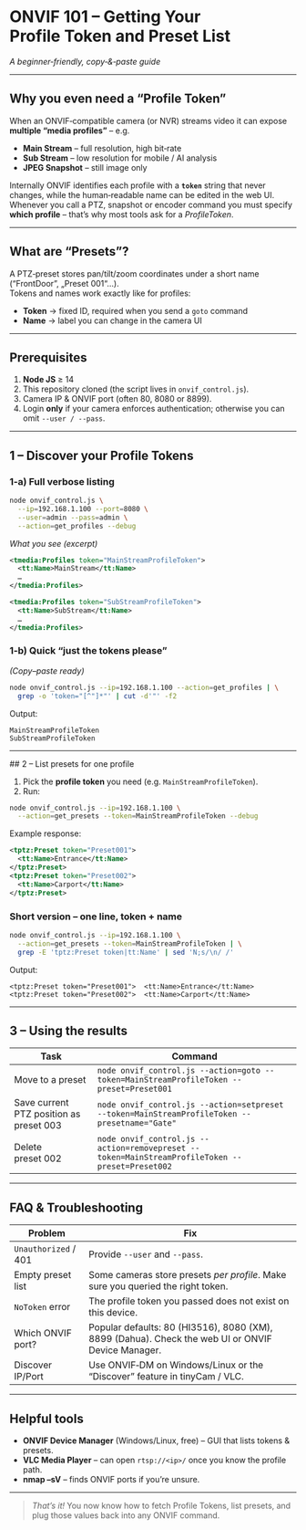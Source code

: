 
# ONVIF 101 – Getting Your Profile Token and Preset List  
*A beginner‑friendly, copy‑&‑paste guide*

---

## Why you even need a “Profile Token”

When an ONVIF‑compatible camera (or NVR) streams video it can expose **multiple “media profiles”** – e.g.

* **Main Stream** – full resolution, high bit‑rate  
* **Sub Stream** – low resolution for mobile / AI analysis  
* **JPEG Snapshot** – still image only

Internally ONVIF identifies each profile with a **`token`** string that never changes, while the human‑readable name can be edited in the web UI.  
Whenever you call a PTZ, snapshot or encoder command you must specify **which profile** – that’s why most tools ask for a *ProfileToken*.

---

## What are “Presets”?

A PTZ‑preset stores pan/tilt/zoom coordinates under a short name (“FrontDoor”, „Preset 001“…).  
Tokens and names work exactly like for profiles:

* **Token** → fixed ID, required when you send a `goto` command  
* **Name** → label you can change in the camera UI

---

## Prerequisites

1. **Node JS** ≥ 14  
2. This repository cloned (the script lives in `onvif_control.js`).  
3. Camera IP & ONVIF port (often 80, 8080 or 8899).  
4. Login **only** if your camera enforces authentication; otherwise you can omit `--user / --pass`.

---

## 1 – Discover your Profile Tokens

### 1‑a) Full verbose listing

```bash
node onvif_control.js \
  --ip=192.168.1.100 --port=8080 \
  --user=admin --pass=admin \
  --action=get_profiles --debug
```

*What you see (excerpt)*

```xml
<tmedia:Profiles token="MainStreamProfileToken">
  <tt:Name>MainStream</tt:Name>
  …
</tmedia:Profiles>

<tmedia:Profiles token="SubStreamProfileToken">
  <tt:Name>SubStream</tt:Name>
  …
</tmedia:Profiles>
```

### 1‑b) Quick “just the tokens please”  
*(Copy–paste ready)*

```bash
node onvif_control.js --ip=192.168.1.100 --action=get_profiles | \
  grep -o 'token="[^"]*"' | cut -d'"' -f2
```

Output:

```
MainStreamProfileToken
SubStreamProfileToken
```

---

## 2 – List presets for one profile

1. Pick the **profile token** you need (e.g. `MainStreamProfileToken`).  
2. Run:

```bash
node onvif_control.js --ip=192.168.1.100 \
  --action=get_presets --token=MainStreamProfileToken --debug
```

Example response:

```xml
<tptz:Preset token="Preset001">
  <tt:Name>Entrance</tt:Name>
</tptz:Preset>
<tptz:Preset token="Preset002">
  <tt:Name>Carport</tt:Name>
</tptz:Preset>
```

### Short version – one line, token + name

```bash
node onvif_control.js --ip=192.168.1.100 \
  --action=get_presets --token=MainStreamProfileToken | \
  grep -E 'tptz:Preset token|tt:Name' | sed 'N;s/\n/ /'
```

Output:

```
<tptz:Preset token="Preset001">  <tt:Name>Entrance</tt:Name>
<tptz:Preset token="Preset002">  <tt:Name>Carport</tt:Name>
```

---

## 3 – Using the results

| Task | Command |
|------|---------|
| Move to a preset | `node onvif_control.js --action=goto --token=MainStreamProfileToken --preset=Preset001` |
| Save current PTZ position as preset 003 | `node onvif_control.js --action=setpreset --token=MainStreamProfileToken --presetname="Gate"` |
| Delete preset 002 | `node onvif_control.js --action=removepreset --token=MainStreamProfileToken --preset=Preset002` |

---

## FAQ & Troubleshooting

| Problem | Fix |
|---------|-----|
| `Unauthorized` / 401 | Provide `--user` and `--pass`. |
| Empty preset list | Some cameras store presets *per profile*. Make sure you queried the right token. |
| `NoToken` error | The profile token you passed does not exist on this device. |
| Which ONVIF port? | Popular defaults: 80 (HI3516), 8080 (XM), 8899 (Dahua). Check the web UI or ONVIF Device Manager. |
| Discover IP/Port | Use ONVIF‑DM on Windows/Linux or the “Discover” feature in tinyCam / VLC. |

---

## Helpful tools

* **ONVIF Device Manager** (Windows/Linux, free) – GUI that lists tokens & presets.  
* **VLC Media Player** – can open `rtsp://<ip>/` once you know the profile path.  
* **nmap –sV** – finds ONVIF ports if you’re unsure.

---

> *That’s it!* You now know how to fetch Profile Tokens, list presets, and plug those values back into any ONVIF command.
